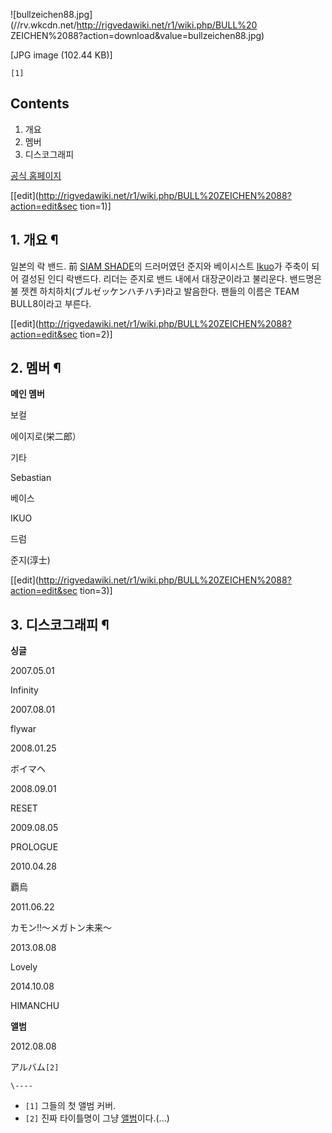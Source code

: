 ![bullzeichen88.jpg](//rv.wkcdn.net/http://rigvedawiki.net/r1/wiki.php/BULL%20
ZEICHEN%2088?action=download&value=bullzeichen88.jpg)

[JPG image (102.44 KB)]

`[1]`

## Contents

    

1. 개요 
2. 멤버 
3. 디스코그래피 

[공식 홈페이지](http://www.bullzeichen88.com/)

[[edit](http://rigvedawiki.net/r1/wiki.php/BULL%20ZEICHEN%2088?action=edit&sec
tion=1)]

## 1. 개요 ¶

일본의 락 밴드. 前 [SIAM SHADE](SIAM%20SHADE.md)의 드러머였던 준지와 베이시스트
[Ikuo](Ikuo.md)가 주축이 되어 결성된 인디 락밴드다. 리더는 준지로 밴드 내에서 대장군이라고 불리운다. 밴드명은 불 젯켄
하치하치(ブルゼッケンハチハチ)라고 발음한다. 팬들의 이름은 TEAM BULL8이라고 부른다.

  

[[edit](http://rigvedawiki.net/r1/wiki.php/BULL%20ZEICHEN%2088?action=edit&sec
tion=2)]

## 2. 멤버 ¶

**메인 멤버**

보컬

에이지로(栄二郎）

기타

Sebastian

베이스

IKUO

드럼

준지(淳士)

[[edit](http://rigvedawiki.net/r1/wiki.php/BULL%20ZEICHEN%2088?action=edit&sec
tion=3)]

## 3. 디스코그래피 ¶

**싱글**

2007.05.01

Infinity

2007.08.01

flywar

2008.01.25

ボイマヘ

2008.09.01

RESET

2009.08.05

PROLOGUE

2010.04.28

覇烏

2011.06.22

カモン!!〜メガトン未来〜

2013.08.08

Lovely

2014.10.08

HIMANCHU

  

**앨범**

2012.08.08

アルバム`[2]`

`\----`

  * `[1]` 그들의 첫 앨범 커버.
  * `[2]` 진짜 타이틀명이 그냥 [앨범](%EC%95%A8%EB%B2%94.md)이다.(...)


